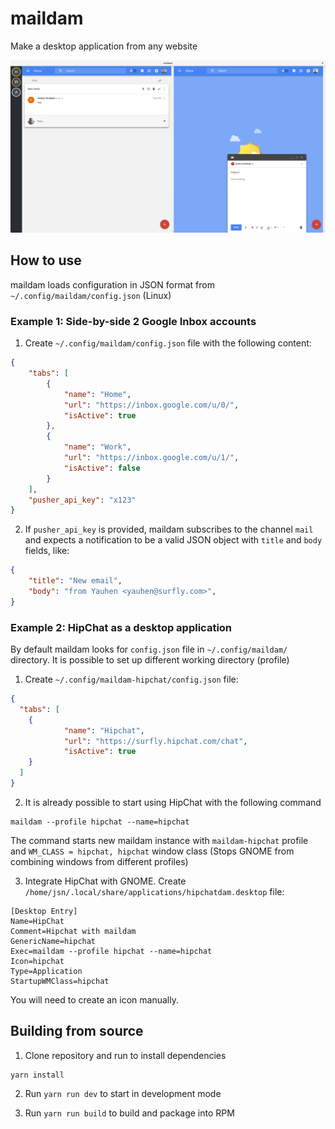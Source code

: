 maildam
=====

Make a desktop application from any website

![ScreenShot](https://raw.githubusercontent.com/jsnjack/maildam/master/screenshot.png)

## How to use
maildam loads configuration in JSON format from `~/.config/maildam/config.json` (Linux)

### Example 1: Side-by-side 2 Google Inbox accounts
1. Create `~/.config/maildam/config.json` file with the following content:
```json
{
    "tabs": [
        {
            "name": "Home",
            "url": "https://inbox.google.com/u/0/",
            "isActive": true
        },
        {
            "name": "Work",
            "url": "https://inbox.google.com/u/1/",
            "isActive": false
        }
    ],
    "pusher_api_key": "x123"
}
```
2. If `pusher_api_key` is provided, maildam subscribes to the channel `mail` and expects a notification to be a valid JSON object with `title` and `body` fields, like:
```json
{
    "title": "New email",
    "body": "from Yauhen <yauhen@surfly.com>",
}
```

### Example 2: HipChat as a desktop application
By default maildam looks for `config.json` file in `~/.config/maildam/` directory. It is possible to set up different working directory (profile)

1. Create `~/.config/maildam-hipchat/config.json` file:
```json
{
  "tabs": [
    {
            "name": "Hipchat",
            "url": "https://surfly.hipchat.com/chat",
            "isActive": true
    }
  ]
}
```

2. It is already possible to start using HipChat with the following command
```shell
maildam --profile hipchat --name=hipchat
```
The command starts new maildam instance with `maildam-hipchat` profile and `WM_CLASS = hipchat, hipchat` window class (Stops GNOME from combining windows from different profiles)

3. Integrate HipChat with GNOME. Create `/home/jsn/.local/share/applications/hipchatdam.desktop` file:
```
[Desktop Entry]
Name=HipChat
Comment=Hipchat with maildam
GenericName=hipchat
Exec=maildam --profile hipchat --name=hipchat
Icon=hipchat
Type=Application
StartupWMClass=hipchat
```
You will need to create an icon manually.


## Building from source
1. Clone repository and run to install dependencies
```
yarn install
```

2. Run `yarn run dev` to start in development mode

3. Run `yarn run build` to build and package into RPM
